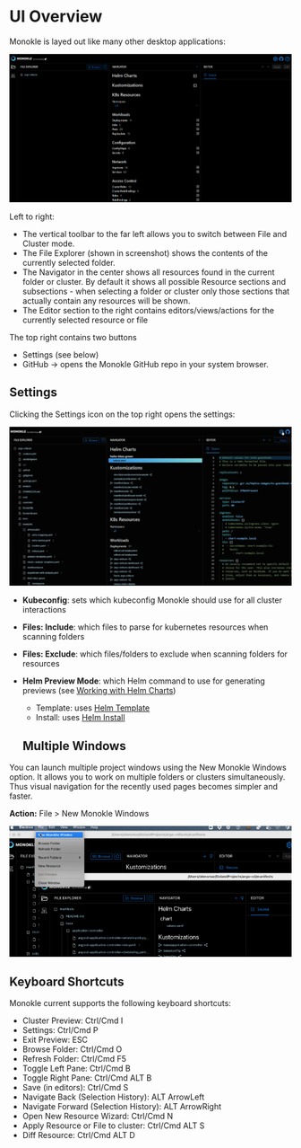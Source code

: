 # UI Overview

Monokle is layed out like many other desktop applications:

![Monokle UI](img/monokle-ui.png)

Left to right:

- The vertical toolbar to the far left  allows you to switch between File and Cluster mode.
- The File Explorer (shown in screenshot) shows the contents of the currently selected folder.
- The Navigator in the center shows all resources found in the current folder or cluster. By default it shows all possible
  Resource sections and subsections - when selecting a folder or cluster only those sections that actually contain
  any resources will be shown.
- The Editor section to the right contains editors/views/actions for the currently selected resource or file

The top right contains two buttons
- Settings (see below)
- GitHub -> opens the Monokle GitHub repo in your system browser.

## Settings 

Clicking the Settings icon on the top right opens the settings:

![Monokle Settings](img/settings.gif)

- **Kubeconfig**: sets which kubeconfig Monokle should use for all cluster interactions
- **Files: Include**: which files to parse for kubernetes resources when scanning folders
- **Files: Exclude**: which files/folders to exclude when scanning folders for resources
- **Helm Preview Mode**: which Helm command to use for generating previews (see [Working with Helm Charts](helm.md))
    - Template: uses [Helm Template](https://helm.sh/docs/helm/helm_template/)
    - Install: uses [Helm Install](https://helm.sh/docs/helm/helm_install/)

  ## Multiple Windows

You can launch multiple project windows using the New Monokle Windows option. It allows you to work on multiple folders or clusters simultaneously. Thus visual navigation for the recently used pages becomes simpler and faster.   

**Action:** File > New Monokle Windows

![Multiple Window](img/multiple-window.png)

## Keyboard Shortcuts

Monokle current supports the following keyboard shortcuts:

- Cluster Preview: Ctrl/Cmd I
- Settings: Ctrl/Cmd P
- Exit Preview: ESC
- Browse Folder: Ctrl/Cmd O
- Refresh Folder: Ctrl/Cmd F5
- Toggle Left Pane: Ctrl/Cmd B
- Toggle Right Pane: Ctrl/Cmd ALT B
- Save (in editors): Ctrl/Cmd S
- Navigate Back (Selection History): ALT ArrowLeft
- Navigate Forward (Selection History): ALT ArrowRight
- Open New Resource Wizard: Ctrl/Cmd N
- Apply Resource or File to cluster: Ctrl/Cmd ALT S
- Diff Resource: Ctrl/Cmd ALT D
